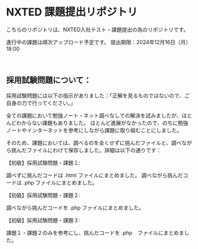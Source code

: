 # NXTED 課題提出リポジトリ

こちらのリポジトリは、NXTED入社テスト・課題提出の為のリポジトリです。

進行中の課題は順次アップロード予定です。
提出期限：2024年12月16日（月）18:00

<br>

## 採用試験問題について：

採用試験問題には以下の指示がありました：「正解を見るものではないので、ご自身の力で行ってください。」

全ての課題において勉強ノート・ネット調べなしでの解決を試みましたが、ほとんどわからない課題もありました。
ほとんど進展がなかったので、のちに勉強ノートやインターネットを参考にしながら課題に取り組むことにしました。

そのため、課題においては、調べるのを全くせずに挑んだファイルと、調べながら挑んだファイルにわけて保存しました。詳細は以下の通りです：

【初級】採用試験問題・課題１:

調べずに挑んだコードは .html ファイルにまとめました。
調べながら挑んだコードは .php ファイルにまとめました。

【初級】採用試験問題・課題２:

調べながら挑んだコードを .php ファイルにまとめました。

【初級】採用試験問題・課題３:

課題１・課題２のみを参考にし、挑んだコードを .php　ファイルにまとめました。